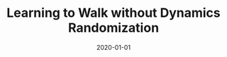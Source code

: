 ---
title: "Learning to Walk without Dynamics Randomization"
collection: publications
permalink: /publication/2020-01-01-Learning-to-Walk-without-Dynamics-Randomization
date: 2020-01-01
venue: 'RSS 2020: 2nd Workshop on Closing the Reality Gap in Sim2Real Transfer for Robotics'
paperurl: 'https://sim2real.github.io/assets/papers/2020/dao.pdf'
citation: ' Jeremy Dao,  Helei Duan,  <b>Kevin Green</b>,  Jonathan Hurst,  Alan Fern, &quot;Learning to Walk without Dynamics Randomization.&quot; RSS 2020: 2nd Workshop on Closing the Reality Gap in Sim2Real Transfer for Robotics, 2020.'
publication_type: 'misc'
booktitle: 'RSS 2020: 2nd Workshop on Closing the Reality Gap in Sim2Real Transfer for Robotics'
bib_file_name: '2020-01-01-Learning-to-Walk-without-Dynamics-Randomization.bib'
---
